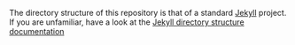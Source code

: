 The directory structure of this repository is that of a standard [Jekyll](http://jekyllrb.com/) project.
If you are unfamiliar, have a look at the [Jekyll directory structure documentation](http://jekyllrb.com/docs/structure/)